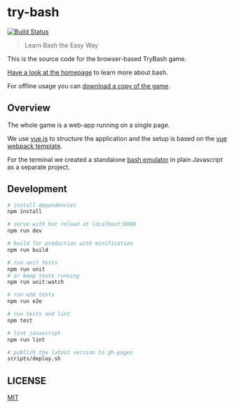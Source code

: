 # try-bash

[![Build Status](https://travis-ci.org/trybash/game.svg?branch=master)](https://travis-ci.org/trybash/game)


> Learn Bash the Easy Way

This is the source code for the browser-based TryBash game.

[Have a look at the homepage](https://trybash.github.io/) to learn more about bash.

For offline usage you can [download a copy of the game](https://github.com/trybash/game/archive/gh-pages.zip).


## Overview

The whole game is a web-app running on a single page.

We use [vue.js](http://vuejs.org/) to structure the application and the setup is based on the [vue webpack template](https://vuejs-templates.github.io/webpack/).

For the terminal we created a standalone [bash emulator](https://trybash.github.io/bash-emulator/) in plain Javascript as a separate project.


## Development

``` bash
# install dependencies
npm install

# serve with hot reload at localhost:8080
npm run dev

# build for production with minification
npm run build

# run unit tests
npm run unit
# or keep tests running
npm run unit:watch

# run e2e tests
npm run e2e

# run tests and lint
npm test

# lint javascript
npm run lint

# publish the latest version to gh-pages
scripts/deploy.sh
```


## LICENSE

[MIT](/LICENSE)

